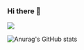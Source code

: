 ### Hi there 👋

<!--
**twoibtone/twoibtone** is a ✨ _special_ ✨ repository because its `README.md` (this file) appears on your GitHub profile.

Here are some ideas to get you started:

- 🔭 I’m currently working on ...
- 🌱 I’m currently learning ...
- 👯 I’m looking to collaborate on ...
- 🤔 I’m looking for help with ...
- 💬 Ask me about ...
- 📫 How to reach me: ...
- 😄 Pronouns: ...
- ⚡ Fun fact: ...
--> 
<a href="https://nasena.tistory.com/" target="_blank"><img src="https://img.shields.io/badge/BLOG-E6502A?style=flat-square&logo=Tistory&logoColor=white"/></a>

![Anurag's GitHub stats](https://github-readme-stats.vercel.app/api?username=twoibtone&show_icons=true&theme=buefy)
